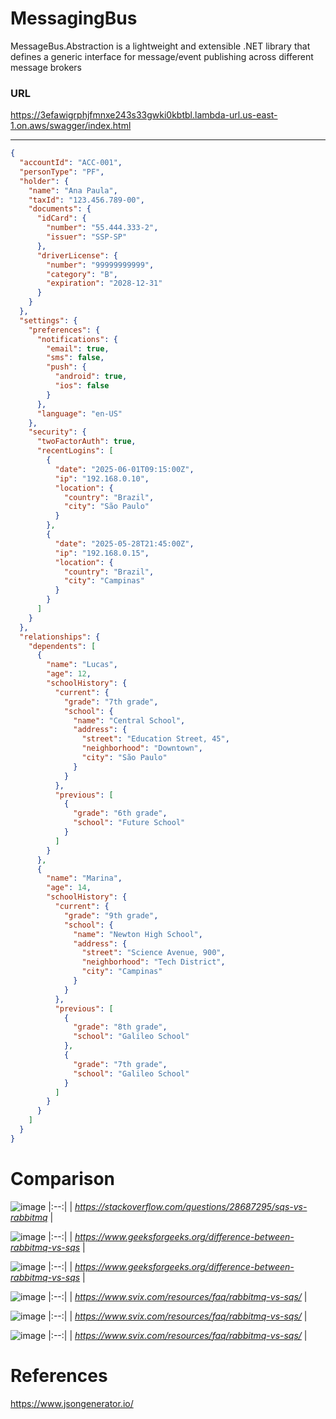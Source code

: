 # MessagingBus
MessageBus.Abstraction is a lightweight and extensible .NET library that defines a generic interface for message/event publishing across different message brokers

### URL
https://3efawigrphjfmnxe243s33gwki0kbtbl.lambda-url.us-east-1.on.aws/swagger/index.html

---

``` json
{
  "accountId": "ACC-001",
  "personType": "PF",
  "holder": {
    "name": "Ana Paula",
    "taxId": "123.456.789-00",
    "documents": {
      "idCard": {
        "number": "55.444.333-2",
        "issuer": "SSP-SP"
      },
      "driverLicense": {
        "number": "99999999999",
        "category": "B",
        "expiration": "2028-12-31"
      }
    }
  },
  "settings": {
    "preferences": {
      "notifications": {
        "email": true,
        "sms": false,
        "push": {
          "android": true,
          "ios": false
        }
      },
      "language": "en-US"
    },
    "security": {
      "twoFactorAuth": true,
      "recentLogins": [
        {
          "date": "2025-06-01T09:15:00Z",
          "ip": "192.168.0.10",
          "location": {
            "country": "Brazil",
            "city": "São Paulo"
          }
        },
        {
          "date": "2025-05-28T21:45:00Z",
          "ip": "192.168.0.15",
          "location": {
            "country": "Brazil",
            "city": "Campinas"
          }
        }
      ]
    }
  },
  "relationships": {
    "dependents": [
      {
        "name": "Lucas",
        "age": 12,
        "schoolHistory": {
          "current": {
            "grade": "7th grade",
            "school": {
              "name": "Central School",
              "address": {
                "street": "Education Street, 45",
                "neighborhood": "Downtown",
                "city": "São Paulo"
              }
            }
          },
          "previous": [
            {
              "grade": "6th grade",
              "school": "Future School"
            }
          ]
        }
      },
      {
        "name": "Marina",
        "age": 14,
        "schoolHistory": {
          "current": {
            "grade": "9th grade",
            "school": {
              "name": "Newton High School",
              "address": {
                "street": "Science Avenue, 900",
                "neighborhood": "Tech District",
                "city": "Campinas"
              }
            }
          },
          "previous": [
            {
              "grade": "8th grade",
              "school": "Galileo School"
            },
            {
              "grade": "7th grade",
              "school": "Galileo School"
            }
          ]
        }
      }
    ]
  }
}

```

# Comparison


![image](https://github.com/user-attachments/assets/ad8561a1-618e-41aa-9993-5b2211d019ca)
|:--:| 
| *https://stackoverflow.com/questions/28687295/sqs-vs-rabbitmq* |

![image](https://github.com/user-attachments/assets/ed256d2d-b01a-4b92-87f6-be1815d02ea7)
|:--:| 
| *https://www.geeksforgeeks.org/difference-between-rabbitmq-vs-sqs* |

![image](https://github.com/user-attachments/assets/bbfbb2a2-0c2c-411b-abcd-5d97c7dd153e)
|:--:| 
| *https://www.geeksforgeeks.org/difference-between-rabbitmq-vs-sqs* |

![image](https://github.com/user-attachments/assets/5d4fe52b-0fe5-4ef3-ae57-450122f74441)
|:--:|
| *https://www.svix.com/resources/faq/rabbitmq-vs-sqs/* | 

![image](https://github.com/user-attachments/assets/cf156fad-4485-4e22-b362-656e820b899c)
|:--:|
| *https://www.svix.com/resources/faq/rabbitmq-vs-sqs/* |

![image](https://github.com/user-attachments/assets/76556122-1699-4fcb-9559-5601afe0cca4)
|:--:|
| *https://www.svix.com/resources/faq/rabbitmq-vs-sqs/* |

# References


https://www.jsongenerator.io/
